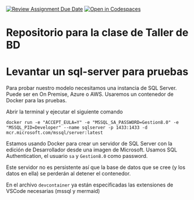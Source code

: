 [![Review Assignment Due Date](https://classroom.github.com/assets/deadline-readme-button-22041afd0340ce965d47ae6ef1cefeee28c7c493a6346c4f15d667ab976d596c.svg)](https://classroom.github.com/a/GWaJXfvb)
[![Open in Codespaces](https://classroom.github.com/assets/launch-codespace-2972f46106e565e64193e422d61a12cf1da4916b45550586e14ef0a7c637dd04.svg)](https://classroom.github.com/open-in-codespaces?assignment_repo_id=18047740)
# Repositorio para la clase de Taller de BD


# Levantar un sql-server para pruebas

Para probar nuestro modelo necesitamos una instancia de SQL Server. Puede ser en On Premise, Azure o AWS. Usaremos un contenedor de Docker para las pruebas.
 
Abrir la terminal y ejecutar el siguiente comando
```
docker run -e "ACCEPT_EULA=Y" -e "MSSQL_SA_PASSWORD=Gestion8.0" -e "MSSQL_PID=Developer" --name sqlserver -p 1433:1433 -d mcr.microsoft.com/mssql/server:latest
```

Estamos usando Docker para crear un servidor de SQL Server con la edición de Desarrollador desde una imagen de Microsoft. Usamos SQL Authentication, el usuario ```sa``` y ```Gestion8.0``` como password. 

Este servidor no es persistente así que la base de datos que se cree (y los datos en ella) se perderán al detener el contenedor.

En el archivo ```devcontainer``` ya están especificadas las extensiones de VSCode necesarias (mssql y mermaid)



